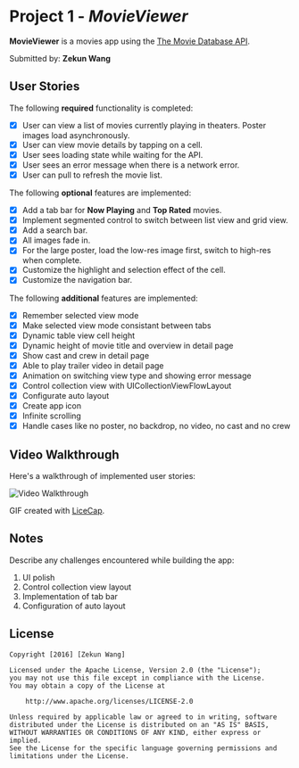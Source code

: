 # Project 1 - *MovieViewer*

**MovieViewer** is a movies app using the [The Movie Database API](http://docs.themoviedb.apiary.io/#).

Submitted by: **Zekun Wang**

## User Stories

The following **required** functionality is completed:

- [x] User can view a list of movies currently playing in theaters. Poster images load asynchronously.
- [x] User can view movie details by tapping on a cell.
- [x] User sees loading state while waiting for the API.
- [x] User sees an error message when there is a network error.
- [x] User can pull to refresh the movie list.

The following **optional** features are implemented:

- [x] Add a tab bar for **Now Playing** and **Top Rated** movies.
- [x] Implement segmented control to switch between list view and grid view.
- [x] Add a search bar.
- [x] All images fade in.
- [x] For the large poster, load the low-res image first, switch to high-res when complete.
- [x] Customize the highlight and selection effect of the cell.
- [x] Customize the navigation bar.

The following **additional** features are implemented:

- [x] Remember selected view mode
- [x] Make selected view mode consistant between tabs
- [x] Dynamic table view cell height
- [x] Dynamic height of movie title and overview in detail page
- [x] Show cast and crew in detail page
- [x] Able to play trailer video in detail page
- [x] Animation on switching view type and showing error message
- [x] Control collection view with UICollectionViewFlowLayout
- [x] Configurate auto layout
- [x] Create app icon
- [x] Infinite scrolling
- [x] Handle cases like no poster, no backdrop, no video, no cast and no crew

## Video Walkthrough

Here's a walkthrough of implemented user stories:

![Video Walkthrough](MovieViewer_v2.gif)

GIF created with [LiceCap](http://www.cockos.com/licecap/).

## Notes

Describe any challenges encountered while building the app:

1. UI polish
2. Control collection view layout
3. Implementation of tab bar
4. Configuration of auto layout

## License

    Copyright [2016] [Zekun Wang]

    Licensed under the Apache License, Version 2.0 (the "License");
    you may not use this file except in compliance with the License.
    You may obtain a copy of the License at

        http://www.apache.org/licenses/LICENSE-2.0

    Unless required by applicable law or agreed to in writing, software
    distributed under the License is distributed on an "AS IS" BASIS,
    WITHOUT WARRANTIES OR CONDITIONS OF ANY KIND, either express or implied.
    See the License for the specific language governing permissions and
    limitations under the License.
